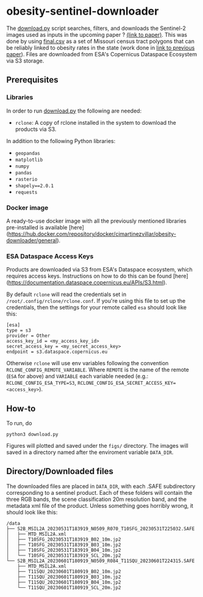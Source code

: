 # obesity-sentinel-downloader

The [download.py](./download.py) script searches, filters, and downloads the Sentinel-2 images used as inputs in the upcoming paper ? [(link to paper)](https://). This was done by using [final.csv](./final.csv) as a set of Missouri census tract polygons that can be reliably linked to obesity rates in the state (work done in [link to previous paper](https://)). Files are downloaded from ESA's Copernicus Dataspace Ecosystem via S3 storage.

## Prerequisites

### Libraries

In order to run [download.py](./download.py) the following are needed: 

* `rclone`: A copy of rclone installed in the system to download the products via S3.

In addition to the following Python libraries:

* `geopandas`
* `matplotlib`
* `numpy`
* `pandas`
* `rasterio`
* `shapely==2.0.1`
* `requests`

### Docker image

A ready-to-use docker image with all the previously mentioned libraries pre-installed is available [here]
(https://hub.docker.com/repository/docker/cimartinezvillar/obesity-downloader/general).

### ESA Dataspace Access Keys

Products are downloaded via S3 from ESA's Dataspace ecosystem, which requires access keys. Instructions on how to do this can be found [here]
(https://documentation.dataspace.copernicus.eu/APIs/S3.html).

By default `rclone` will read the credentials set in `/root/.config/rclone/rclone.conf`. If you're using this file to set up the credentials, then the settings for your remote called `esa` should look like this:

```
[esa]
type = s3
provider = Other
access_key_id = <my_access_key_id>
secret_access_key = <my_secret_access_key>
endpoint = s3.dataspace.copernicus.eu
```

Otherwise `rclone` will use env variables following the convention `RCLONE_CONFIG_REMOTE_VARIABLE`. Where `REMOTE` is the name of the remote (`ESA` for above) and `VARIABLE` each variable needed (e.g.: `RCLONE_CONFIG_ESA_TYPE=S3`, `RCLONE_CONFIG_ESA_SECRET_ACCESS_KEY=<access_key>`).


## How-to
To run, do

```
python3 download.py
```
Figures will plotted and saved under the `figs/` directory. The images will saved in a directory named after the enviroment variable `DATA_DIR`.

## Directory/Downloaded files

The downloaded files are placed in `DATA_DIR`, with each .SAFE subdirectory corresponding to a sentinel product. Each of these folders will contain the three RGB bands, the scene classification 20m resolution band, and the metadata xml file of the product. Unless something goes horribly wrong, it should look like this:

```
/data
├── S2B_MSIL2A_20230531T183919_N0509_R070_T10SFG_20230531T225032.SAFE
│   ├── MTD_MSIL2A.xml
│   ├── T10SFG_20230531T183919_B02_10m.jp2
│   ├── T10SFG_20230531T183919_B03_10m.jp2
│   ├── T10SFG_20230531T183919_B04_10m.jp2
│   └── T10SFG_20230531T183919_SCL_20m.jp2
└── S2B_MSIL2A_20230601T180919_N0509_R084_T11SQU_20230601T224315.SAFE
    ├── MTD_MSIL2A.xml
    ├── T11SQU_20230601T180919_B02_10m.jp2
    ├── T11SQU_20230601T180919_B03_10m.jp2
    ├── T11SQU_20230601T180919_B04_10m.jp2
    └── T11SQU_20230601T180919_SCL_20m.jp2
```
